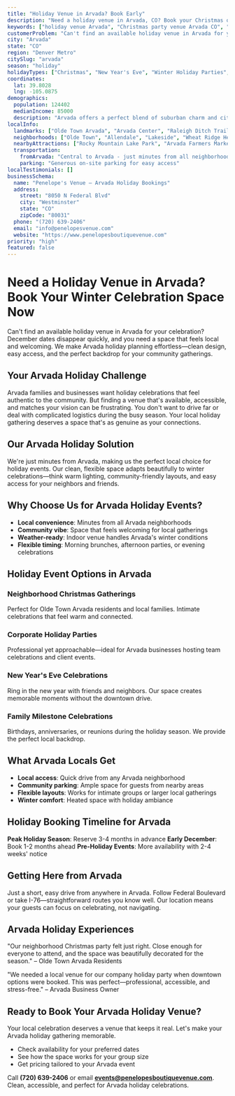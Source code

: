 ```yaml
---
title: "Holiday Venue in Arvada? Book Early"
description: "Need a holiday venue in Arvada, CO? Book your Christmas or New Year's Eve celebration at a clean, accessible venue that keeps things stress-free."
keywords: ["holiday venue Arvada", "Christmas party venue Arvada CO", "New Year's Eve venue Arvada", "winter event space Arvada", "Arvada holiday booking"]
customerProblem: "Can't find an available holiday venue in Arvada for your winter celebration?"
city: "Arvada"
state: "CO"
region: "Denver Metro"
citySlug: "arvada"
season: "holiday"
holidayTypes: ["Christmas", "New Year's Eve", "Winter Holiday Parties", "Local Celebrations"]
coordinates:
  lat: 39.8028
  lng: -105.0875
demographics:
  population: 124402
  medianIncome: 85000
  description: "Arvada offers a perfect blend of suburban charm and city access, making it ideal for intimate holiday gatherings and community celebrations."
localInfo:
  landmarks: ["Olde Town Arvada", "Arvada Center", "Raleigh Ditch Trail", "Pomona Lakes"]
  neighborhoods: ["Olde Town", "Allendale", "Lakeside", "Wheat Ridge Heights"]
  nearbyAttractions: ["Rocky Mountain Lake Park", "Arvada Farmers Market", "Clear Creek Trail", "Local breweries"]
  transportation:
    fromArvada: "Central to Arvada - just minutes from all neighborhoods"
    parking: "Generous on-site parking for easy access"
localTestimonials: []
businessSchema:
  name: "Penelope's Venue – Arvada Holiday Bookings"
  address:
    street: "8050 N Federal Blvd"
    city: "Westminster"
    state: "CO"
    zipCode: "80031"
  phone: "(720) 639-2406"
  email: "info@penelopesvenue.com"
  website: "https://www.penelopesboutiquevenue.com"
priority: "high"
featured: false
---
```


# Need a Holiday Venue in Arvada? Book Your Winter Celebration Space Now

Can't find an available holiday venue in Arvada for your celebration? December dates disappear quickly, and you need a space that feels local and welcoming. We make Arvada holiday planning effortless—clean design, easy access, and the perfect backdrop for your community gatherings.

## Your Arvada Holiday Challenge

Arvada families and businesses want holiday celebrations that feel authentic to the community. But finding a venue that's available, accessible, and matches your vision can be frustrating. You don't want to drive far or deal with complicated logistics during the busy season. Your local holiday gathering deserves a space that's as genuine as your connections.

## Our Arvada Holiday Solution

We're just minutes from Arvada, making us the perfect local choice for holiday events. Our clean, flexible space adapts beautifully to winter celebrations—think warm lighting, community-friendly layouts, and easy access for your neighbors and friends.

## Why Choose Us for Arvada Holiday Events?

- **Local convenience**: Minutes from all Arvada neighborhoods
- **Community vibe**: Space that feels welcoming for local gatherings
- **Weather-ready**: Indoor venue handles Arvada's winter conditions
- **Flexible timing**: Morning brunches, afternoon parties, or evening celebrations

## Holiday Event Options in Arvada

### Neighborhood Christmas Gatherings
Perfect for Olde Town Arvada residents and local families. Intimate celebrations that feel warm and connected.

### Corporate Holiday Parties
Professional yet approachable—ideal for Arvada businesses hosting team celebrations and client events.

### New Year's Eve Celebrations
Ring in the new year with friends and neighbors. Our space creates memorable moments without the downtown drive.

### Family Milestone Celebrations
Birthdays, anniversaries, or reunions during the holiday season. We provide the perfect local backdrop.

## What Arvada Locals Get

- **Local access**: Quick drive from any Arvada neighborhood
- **Community parking**: Ample space for guests from nearby areas
- **Flexible layouts**: Works for intimate groups or larger local gatherings
- **Winter comfort**: Heated space with holiday ambiance

## Holiday Booking Timeline for Arvada

**Peak Holiday Season**: Reserve 3-4 months in advance
**Early December**: Book 1-2 months ahead
**Pre-Holiday Events**: More availability with 2-4 weeks' notice

## Getting Here from Arvada

Just a short, easy drive from anywhere in Arvada. Follow Federal Boulevard or take I-76—straightforward routes you know well. Our location means your guests can focus on celebrating, not navigating.

## Arvada Holiday Experiences

"Our neighborhood Christmas party felt just right. Close enough for everyone to attend, and the space was beautifully decorated for the season." – Olde Town Arvada Residents

"We needed a local venue for our company holiday party when downtown options were booked. This was perfect—professional, accessible, and stress-free." – Arvada Business Owner

## Ready to Book Your Arvada Holiday Venue?

Your local celebration deserves a venue that keeps it real. Let's make your Arvada holiday gathering memorable.

- Check availability for your preferred dates
- See how the space works for your group size
- Get pricing tailored to your Arvada event

Call **(720) 639-2406** or email **events@penelopesboutiquevenue.com**. Clean, accessible, and perfect for Arvada holiday celebrations.
